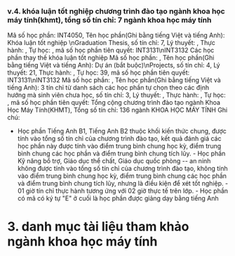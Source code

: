 ### v.4. khóa luận tốt nghiệp chương trình đào tạo ngành khoa học máy tính(khmt), tổng số tín chỉ: 7 ngành khoa học máy tính
Mã số học phần: INT4050, Tên học phần(Ghi bằng tiếng Việt và tiếng Anh): Khóa luận tốt nghiệp \nGraduation Thesis, số tín chỉ: 7, Lý thuyết: , Thực hành: , Tự học: , mã số học phần tiên quyết: INT3131\nINT3132
Các học phần thay thế khóa luận tốt nghiệp
Mã số học phần: , Tên học phần(Ghi bằng tiếng Việt và tiếng Anh): Dự án (bắt buộc)\nProjects, số tín chỉ: 4, Lý thuyết: 21, Thực hành: , Tự học: 39, mã số học phần tiên quyết: INT3131\nINT3132
Mã số học phần: , Tên học phần(Ghi bằng tiếng Việt và tiếng Anh): 3 tín chỉ từ danh sách các học phần tự chọn theo các định hướng mà sinh viên chưa học, số tín chỉ: 3, Lý thuyết: , Thực hành: , Tự học: , mã số học phần tiên quyết:
Tổng cộng chương trình đào tạo ngành Khoa Học Máy Tính(KHMT), Tổng số tín chỉ: 136 ngành KHOA HỌC MÁY TÍNH
Ghi chú:
-   Học phần Tiếng Anh B1, Tiếng Anh B2 thuộc khối kiến thức chung, được tính vào tổng số tín chỉ của chương trình đào tạo, kết quả đánh giá các học phần này được tính vào điểm trung bình chung học kỳ, điểm trung bình chung các học phần và điểm trung bình chung tích lũy. -   Học phần Kỹ năng bổ trợ, Giáo dục thể chất, Giáo dục quốc phòng -- an ninh không được tính vào tổng số tín chỉ của chương trình đào tạo, không tính vào điểm trung bình chung học kỳ, điểm trung bình chung các học phần và điểm trung bình chung tích lũy, nhưng là điều kiện để xét tốt nghiệp. -   01 giờ tín chỉ thực hành tương ứng với 02 giờ thực tế trên lớp. -   Học phần có mã có ký tự "E" ở cuối là học phần được giảng dạy bằng tiếng Anh
# 3. danh mục tài liệu tham khảo ngành khoa học máy tính
